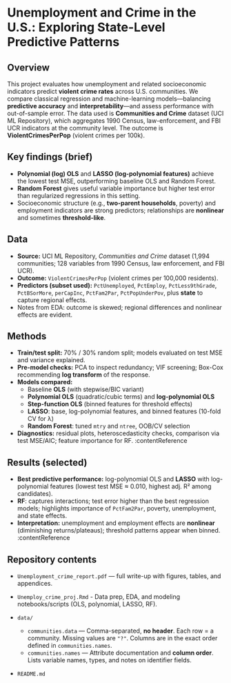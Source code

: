 # Unemployment and Crime in the U.S.: Exploring State-Level Predictive Patterns

## Overview
This project evaluates how unemployment and related socioeconomic indicators predict **violent crime rates** across U.S. communities. We compare classical regression and machine-learning models—balancing **predictive accuracy** and **interpretability**—and assess performance with out-of-sample error. The data used is **Communities and Crime** dataset (UCI ML Repository), which aggregates 1990 Census, law-enforcement, and FBI UCR indicators at the community level. The outcome is **ViolentCrimesPerPop** (violent crimes per 100k).


## Key findings (brief)
- **Polynomial (log) OLS** and **LASSO (log-polynomial features)** achieve the lowest test MSE, outperforming baseline OLS and Random Forest.  
- **Random Forest** gives useful variable importance but higher test error than regularized regressions in this setting.  
- Socioeconomic structure (e.g., **two-parent households**, poverty) and employment indicators are strong predictors; relationships are **nonlinear** and sometimes **threshold-like**.

## Data
- **Source:** UCI ML Repository, *Communities and Crime* dataset (1,994 communities; 128 variables from 1990 Census, law enforcement, and FBI UCR).  
- **Outcome:** `ViolentCrimesPerPop` (violent crimes per 100,000 residents).  
- **Predictors (subset used):** `PctUnemployed`, `PctEmploy`, `PctLess9thGrade`, `PctBSorMore`, `perCapInc`, `PctFam2Par`, `PctPopUnderPov`, plus **state** to capture regional effects.  
- Notes from EDA: outcome is skewed; regional differences and nonlinear effects are evident. 

## Methods
- **Train/test split:** 70% / 30% random split; models evaluated on test MSE and variance explained.  
- **Pre-model checks:** PCA to inspect redundancy; VIF screening; Box-Cox recommending **log transform** of the response.  
- **Models compared:**
  - Baseline **OLS** (with stepwise/BIC variant)
  - **Polynomial OLS** (quadratic/cubic terms) and **log-polynomial OLS**
  - **Step-function OLS** (binned features for threshold effects)
  - **LASSO**: base, log-polynomial features, and binned features (10-fold CV for λ)
  - **Random Forest**: tuned `mtry` and `ntree`, OOB/CV selection
- **Diagnostics:** residual plots, heteroscedasticity checks, comparison via test MSE/AIC; feature importance for RF. :contentReference

## Results (selected)
- **Best predictive performance:** log-polynomial OLS and **LASSO** with log-polynomial features (lowest test MSE ≈ 0.010, highest adj. R² among candidates).  
- **RF**: captures interactions; test error higher than the best regression models; highlights importance of `PctFam2Par`, poverty, unemployment, and state effects.  
- **Interpretation:** unemployment and employment effects are **nonlinear** (diminishing returns/plateaus); threshold patterns appear when binned. :contentReference

## Repository contents
- `Unemployment_crime_report.pdf` — full write-up with figures, tables, and appendices.  
- `Unemploy_crime_proj.Rmd` - Data prep, EDA, and modeling notebooks/scripts (OLS, polynomial, LASSO, RF).
- `data/`  
  - `communities.data` — Comma-separated, **no header**. Each row = a community. Missing values are `"?"`. Columns are in the exact order defined in `communities.names`.
  - `communities.names` — Attribute documentation and **column order**. Lists variable names, types, and notes on identifier fields.

- `README.md`

